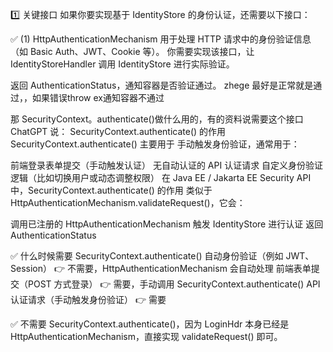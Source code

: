 


1️⃣ 关键接口
如果你要实现基于 IdentityStore 的身份认证，还需要以下接口：

✅ (1) HttpAuthenticationMechanism
用于处理 HTTP 请求中的身份验证信息（如 Basic Auth、JWT、Cookie 等）。
你需要实现该接口，让 IdentityStoreHandler 调用 IdentityStore 进行实际验证。



返回 AuthenticationStatus，通知容器是否验证通过。
zhege 最好是正常就是通过，，如果错误throw ex通知容器不通过



那  SecurityContext。authenticate()做什么用的，有的资料说需要这个接口
ChatGPT 说：
SecurityContext.authenticate() 的作用
SecurityContext.authenticate() 主要用于 手动触发身份验证，通常用于：

前端登录表单提交（手动触发认证）
无自动认证的 API 认证请求
自定义身份验证逻辑（比如切换用户或动态调整权限）
在 Java EE / Jakarta EE Security API 中，SecurityContext.authenticate() 的作用 类似于 HttpAuthenticationMechanism.validateRequest()，它会：

调用已注册的 HttpAuthenticationMechanism
触发 IdentityStore 进行认证
返回 AuthenticationStatus




✅ 什么时候需要 SecurityContext.authenticate()
自动身份验证（例如 JWT、Session） 👉 不需要，HttpAuthenticationMechanism 会自动处理
前端表单提交（POST 方式登录） 👉 需要，手动调用 SecurityContext.authenticate()
API 认证请求（手动触发身份验证） 👉 需要



✅ 不需要 SecurityContext.authenticate()，因为 LoginHdr 本身已经是 HttpAuthenticationMechanism，直接实现 validateRequest() 即可。